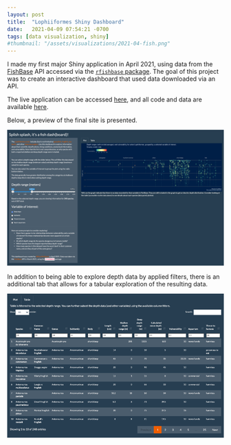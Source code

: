```yaml
---
layout: post
title:  "Lophiiformes Shiny Dashboard"
date:   2021-04-09 07:54:21 -0700
tags: [data visualization, shiny]
#thumbnail: "/assets/visualizations/2021-04-fish.png"
---
```


I made my first major Shiny application in April 2021, using data from the [FishBase](FishBase) API accessed via the [<code>rfishbase</code> package](https://github.com/ropensci/rfishbase). The goal of this project was to create an interactive dashboard that used data downloaded via an API.

The live application can be accessed [here](https://gmcginnis.shinyapps.io/fishdash/), and all code and data are available [here](https://github.com/gmcginnis/FishDash).

Below, a preview of the final site is presented.

![Apr 2021 fish site](/assets/visualizations/2021-04-fish-site.png)

In addition to being able to explore depth data by applied filters, there is an additional tab that allows for a tabular exploration of the resulting data.

![Apr 2021 fish table](/assets/visualizations/2021-04-fish-table.png)
